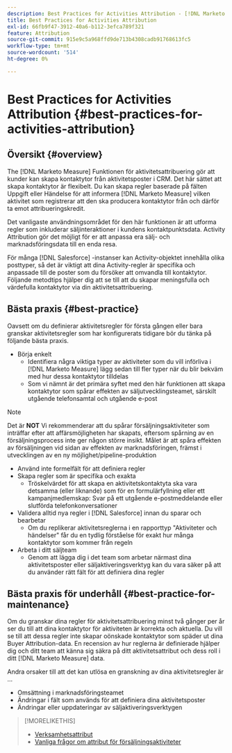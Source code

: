 ```yaml
---
description: Best Practices for Activities Attribution - [!DNL Marketo Measure]
title: Best Practices for Activities Attribution
exl-id: 66fb9f47-3912-40a6-b112-3efca789f321
feature: Attribution
source-git-commit: 915e9c5a968ffd9de713b4308cadb91768613fc5
workflow-type: tm+mt
source-wordcount: '514'
ht-degree: 0%

---
```


# Best Practices for Activities Attribution {#best-practices-for-activities-attribution}

## Översikt {#overview}

The [!DNL Marketo Measure] Funktionen för aktivitetsattribuering gör att kunder kan skapa kontaktytor från aktivitetsposter i CRM. Det här sättet att skapa kontaktytor är flexibelt. Du kan skapa regler baserade på fälten Uppgift eller Händelse för att informera [!DNL Marketo Measure] vilken aktivitet som registrerar att den ska producera kontaktytor från och därför ta emot attribueringskredit.

Det vanligaste användningsområdet för den här funktionen är att utforma regler som inkluderar säljinteraktioner i kundens kontaktpunktsdata. Activity Attribution gör det möjligt för er att anpassa era sälj- och marknadsföringsdata till en enda resa.

För många [!DNL Salesforce] -instanser kan Activity-objektet innehålla olika posttyper, så det är viktigt att dina Activity-regler är specifika och anpassade till de poster som du försöker att omvandla till kontaktytor. Följande metodtips hjälper dig att se till att du skapar meningsfulla och värdefulla kontaktytor via din aktivitetsattribuering.

## Bästa praxis {#best-practice}

Oavsett om du definierar aktivitetsregler för första gången eller bara granskar aktivitetsregler som har konfigurerats tidigare bör du tänka på följande bästa praxis.

* Börja enkelt
   * Identifiera några viktiga typer av aktiviteter som du vill införliva i [!DNL Marketo Measure] lägg sedan till fler typer när du blir bekväm med hur dessa kontaktytor tilldelas
   * Som vi nämnt är det primära syftet med den här funktionen att skapa kontaktytor som spårar effekten av säljutvecklingsteamet, särskilt utgående telefonsamtal och utgående e-post

>[!NOTE]
>
>Det är **NOT** Vi rekommenderar att du spårar försäljningsaktiviteter som inträffar efter att affärsmöjligheten har skapats, eftersom spårning av en försäljningsprocess inte ger någon större insikt. Målet är att spåra effekten av försäljningen vid sidan av effekten av marknadsföringen, främst i utvecklingen av en ny möjlighet/pipeline-produktion

* Använd inte formelfält för att definiera regler
* Skapa regler som är specifika och exakta
   * Tröskelvärdet för att skapa en aktivitetskontaktyta ska vara detsamma (eller liknande) som för en formulärfyllning eller ett kampanjmedlemskap: Svar på ett utgående e-postmeddelande eller slutförda telefonkonversationer
* Validera alltid nya regler i [!DNL Salesforce] innan du sparar och bearbetar
   * Om du replikerar aktivitetsreglerna i en rapporttyp &quot;Aktiviteter och händelser&quot; får du en tydlig förståelse för exakt hur många kontaktytor som kommer från regeln
* Arbeta i ditt säljteam
   * Genom att lägga dig i det team som arbetar närmast dina aktivitetsposter eller säljaktiveringsverktyg kan du vara säker på att du använder rätt fält för att definiera dina regler

## Bästa praxis för underhåll {#best-practice-for-maintenance}

Om du granskar dina regler för aktivitetsattribuering minst två gånger per år ser du till att dina kontaktytor för aktiviteten är korrekta och aktuella. Du vill se till att dessa regler inte skapar oönskade kontaktytor som späder ut dina Buyer Attribution-data. En recension av hur reglerna är definierade hjälper dig och ditt team att känna sig säkra på ditt aktivitetsattribut och dess roll i ditt [!DNL Marketo Measure] data.

Andra orsaker till att det kan utlösa en granskning av dina aktivitetsregler är ...

* Omsättning i marknadsföringsteamet
* Ändringar i fält som används för att definiera dina aktivitetsposter
* Ändringar eller uppdateringar av säljaktiveringsverktygen

>[!MORELIKETHIS]
>
>* [Verksamhetsattribut](/help/advanced-marketo-measure-features/activities-attribution/salesforce-activities-attribution.md)
>* [Vanliga frågor om attribut för försäljningsaktiviteter](/help/advanced-marketo-measure-features/activities-attribution/activities-attribution-faq.md)

